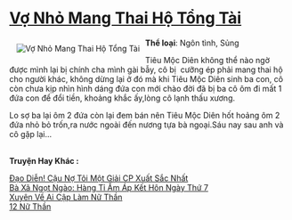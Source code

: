 <a href="https://utruyen.com/truyen/vo-nho-mang-thai-ho-tong-tai/19167/" title="Vợ Nhỏ Mang Thai Hộ Tổng Tài"><h1>Vợ Nhỏ Mang Thai Hộ Tổng Tài</h1></a><div style="display:table"><img align="right" style="float: left; padding: 10px;" src="https://utruyen.com/images/story/200x260/vo-nho-mang-thai-ho-tong-tai.jpg" alt="Vợ Nhỏ Mang Thai Hộ Tổng Tài"><b>Thể loại</b>: Ngôn tình, Sủng<p></p>Tiêu Mộc Diên không thể nào ngờ được mình lại bị chính cha mình gài bẫy, cô bị  cưỡng ép phải mang thai hộ cho người khác, không dừng lại ở đó mà khi Tiêu Mộc Diên sinh ba con, cô còn chưa kịp nhìn hình dáng đứa con mới chào đời đã bị ba cô ôm đi mất 1 đứa con để đổi tiền, khoảng khắc ấy,lòng cô lạnh thấu xương.<p></p>Lo sợ ba lại ôm 2 đứa còn lại đem bán nên Tiêu Mộc Diên hốt hoảng ôm 2 đứa nhỏ bỏ trốn,ra nước ngoài đến nương tựa bà ngoại.Sáu nay sau anh và cô gặp lại...</div><p><br><b>Truyện Hay Khác :</b></p><a href="https://utruyen.com/truyen/dao-dien-cau-no-toi-mot-giai-cp-xuat-sac-nhat/19475/" alt="Đạo Diễn! Cậu Nợ Tôi Một Giải CP Xuất Sắc Nhất">Đạo Diễn! Cậu Nợ Tôi Một Giải CP Xuất Sắc Nhất</a><br/><a href="https://github.com/quanluxury/ngontinhhot/tree/master/truyenhay/17405/" alt="Bà Xã Ngọt Ngào: Hàng Tỉ Ấm Áp Kết Hôn Ngày Thứ 7">Bà Xã Ngọt Ngào: Hàng Tỉ Ấm Áp Kết Hôn Ngày Thứ 7</a><br/><a href="https://github.com/quanluxury/ngontinhhot/tree/master/truyenhay/19539/" alt="Xuyên Về Ai Cập Làm Nữ Thần">Xuyên Về Ai Cập Làm Nữ Thần</a><br/><a href="https://github.com/quanluxury/ngontinhhot/tree/master/truyenhay/16202/" alt="12 Nữ Thần">12 Nữ Thần</a><br/>